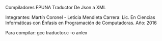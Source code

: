 Compiladores FPUNA
Traductor De Json a XML

Integrantes: Martín Coronel - Leticia Mendieta
Carrera: Lic. En Ciencias Informáticas con Énfasis en Programación de Computadoras.
Año: 2016

Para compilar: gcc traductor.c -o anlex
